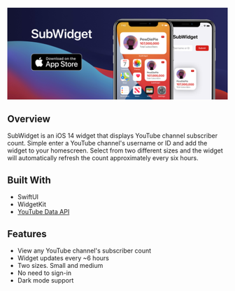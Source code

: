 <p align="center"><a href="https://apps.apple.com/us/app/id1534958933"><img src="/images/promo-banner.png"/></a></p>

## Overview
SubWidget is an iOS 14 widget that displays YouTube channel subscriber count. Simple enter a YouTube channel's username or ID and add the widget to your homescreen. Select from two different sizes and the widget will automatically refresh the count approximately every six hours. 

## Built With
- SwiftUI
- WidgetKit
- [YouTube Data API](https://developers.google.com/youtube/v3)

## Features
- View any YouTube channel's subscriber count
- Widget updates every ~6 hours
- Two sizes. Small and medium
- No need to sign-in
- Dark mode support
